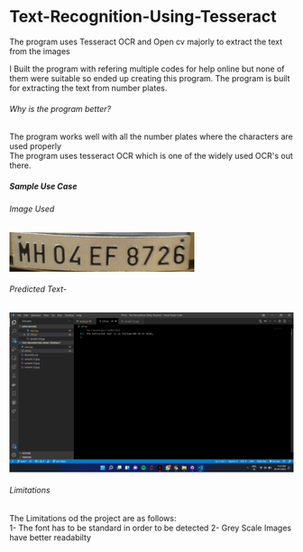 # Text-Recognition-Using-Tesseract
The program uses Tesseract OCR and Open cv majorly to extract the text from the images
<p>
  I Built the program with refering multiple codes for help online but none of them were suitable so ended up creating this program.
  The program is built for extracting the text from number plates.</p>
<h6>Why is the program better?</h6>
<p>The program works well with all the number plates where the characters are used properly<br>
The program uses tesseract OCR which is one of the widely used OCR's out there. </p>
 
 <h5>Sample Use Case<h5>
  <h6>Image Used</h6>
 <img src="sample (1).jpg">
  <h6>Predicted Text-</h6>
 <img src="Screenshot .png">
 
 <h6>Limitations</h6>
 The Limitations od the project are as follows:<br>
 1- The font has to be standard in order to be detected
 2- Grey Scale Images have better readabilty

  
